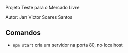 Projeto Teste para o Mercado Livre

Autor: Jan Victor Soares Santos

## Comandos

* `npm start` cria um servidor na porta 80, no localhost